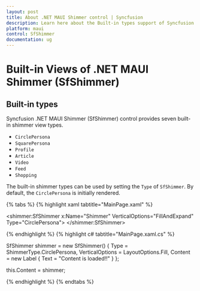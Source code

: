```yaml
---
layout: post
title: About .NET MAUI Shimmer control | Syncfusion
description: Learn here about the Built-in types support of Syncfusion .NET MAUI Shimmer (SfShimmer) control and more.
platform: maui
control: SfShimmer
documentation: ug
---
```


# Built-in Views of .NET MAUI Shimmer (SfShimmer)

## Built-in types

Syncfusion .NET MAUI Shimmer (SfShimmer) control provides seven built-in shimmer view types.

* `CirclePersona`
* `SquarePersona`
* `Profile`
* `Article`
* `Video`
* `Feed`
* `Shopping`

The built-in shimmer types can be used by setting the `Type` of `SfShimmer`. By default, the `CirclePersona` is initially rendered.

{% tabs %}
{% highlight xaml tabtitle="MainPage.xaml" %}

<shimmer:SfShimmer x:Name="Shimmer" VerticalOptions="FillAndExpand" Type="CirclePersona">
      <StackLayout>
         <Label 
            Text="Content is loaded!!"
            HorizontalOptions="CenterAndExpand"
            VerticalOptions="CenterAndExpand">
         </Label>
      </StackLayout>
</shimmer:SfShimmer>

{% endhighlight %}
{% highlight c# tabtitle="MainPage.xaml.cs" %}

SfShimmer shimmer = new SfShimmer()
   {
      Type = ShimmerType.CirclePersona,
      VerticalOptions = LayoutOptions.Fill,
      Content = new Label
      {
         Text = "Content is loaded!!"
      }
   };

   this.Content = shimmer;

{% endhighlight %}
{% endtabs %}